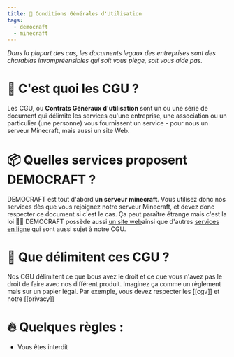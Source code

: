 ```yaml
---
title: 📝 Conditions Générales d'Utilisation
tags:
  - democraft
  - minecraft
---
```

*Dans la plupart des cas, les documents legaux des entreprises sont des charabias invompréensibles qui soit vous piège, soit vous aide pas.*
# 🤔 C'est quoi les CGU ?
Les CGU, ou **Contrats Généraux d'utilisation** sont un ou une série de document qui délimite les services qu'une entreprise, une association ou un particulier (une personne) vous fournissent un service - pour nous un serveur Minecraft, mais aussi un site Web.

# 📦 Quelles services proposent DEMOCRAFT ?
DEMOCRAFT est tout d'abord **un serveur minecraft**. Vous utilisez donc nos services dès que vous rejoignez notre serveur Minecraft, et devez donc respecter ce document si c'est le cas. Ça peut paraître étrange mais c'est la loi 🤷‍♂️
DEMOCRAFT possède aussi [un site web](https://democraft.fr)ainsi que d'autres [services en ligne](./web) qui sont aussi sujet à notre CGU.

# 🚧 Que délimitent ces CGU ?
Nos CGU délimitent ce que bous avez le droit et ce que vous n'avez pas le droit de faire avec nos différent produit. Imaginez ça comme un règlement mais sur un papier légal. Par exemple, vous devez respecter les [[cgv]] et notre [[privacy]] 

# 🔥 Quelques règles :
- Vous êtes interdit
